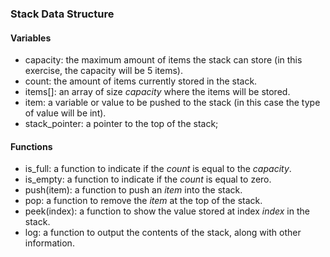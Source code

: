 ### Stack Data Structure

#### Variables
- capacity: the maximum amount of items the stack can store (in this exercise, the capacity will be 5 items).
- count: the amount of items currently stored in the stack.
- items[]: an array of size *capacity* where the items will be stored.
- item: a variable or value to be pushed to the stack (in this case the type of value will be int).
- stack_pointer: a pointer to the top of the stack;

#### Functions

- is_full: a function to indicate if the *count* is equal to the *capacity*.
- is_empty: a function to indicate if the *count* is equal to zero.
- push(item): a function to push an *item* into the stack.
- pop: a function to remove the *item* at the top of the stack.
- peek(index): a function to show the value stored at index *index* in the stack.
- log: a function to output the contents of the stack, along with other information.